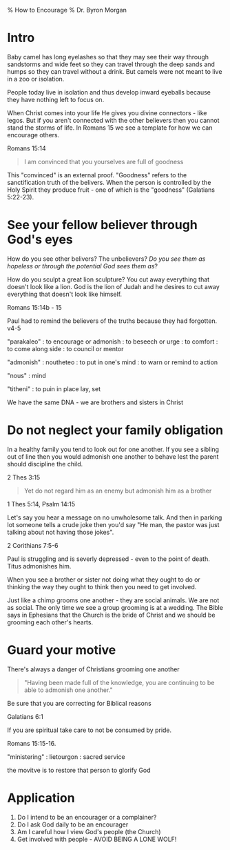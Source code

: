 % How to Encourage 
% Dr. Byron Morgan

# Intro

Baby camel has long eyelashes so that they may see their way through sandstorms
and wide feet so they can travel through the deep sands and humps so they can
travel without a drink. But camels were not meant to live in a zoo or
isolation.

People today live in isolation and thus develop inward eyeballs  because they
have nothing left to focus on.

When Christ comes into your life He gives you divine connectors - like legos.
But if you aren't connected with the other believers then you cannot stand the
storms of life. In Romans 15 we see a template for how we can encourage others.

Romans 15:14

> I am convinced that you yourselves are full of goodness

This "convinced" is an external proof. "Goodness" refers to the sanctification
truth of the belivers. When the person is controlled by the Holy Spirit they
produce fruit - one of which is the "goodness" (Galatians 5:22-23). 

# See your fellow believer through God's eyes 

How do you see other belivers? The unbelievers? _Do you see them as hopeless or
through the potential God sees them as_?

How do you sculpt a great lion sculpture? You cut away everything that doesn't
look like a lion. God is the lion of Judah and he desires to cut away
everything that doesn't look like himself.

Romans 15:14b - 15

Paul had to remind the believers of the truths because they had forgotten.
v4-5 

"parakaleo"
: to encourage or admonish
: to beseech or urge 
: to comfort
: to come along side
: to council or mentor

"admonish"
: noutheteo
: to put in one's mind
: to warn or remind to action

"nous"
: mind

"titheni" 
: to puin in place lay, set

We have the same DNA - we are brothers and sisters in Christ

# Do not neglect your family obligation

In a healthy family you tend to look out for one another. If you see a sibling
out of line then you would admonish one another to behave lest the parent
should discipline the child.

2 Thes 3:15

> Yet do not regard him as an enemy but admonish him as a brother

1 Thes 5:14, Psalm 14:15

Let's say you hear a message on no unwholesome talk. And then in parking lot
someone tells a crude joke then you'd say "He man, the pastor was just talking
about not having those jokes".

2 Corithians 7:5-6

Paul is struggling and is severly depressed - even to the point of death. Titus
admonishes him.

When you see a brother or sister not doing what they ought to do or thinking
the way they ought to think then you need to get involved.

Just like a chimp grooms one another - they are social animals. We are not as
social. The only time we see a group grooming is at a wedding. The Bible says
in Ephesians that the Church is the bride of Christ and we should be grooming
each other's hearts.

# Guard your motive

There's always a danger of Christians grooming one another

> "Having been made full of the knowledge, you are continuing to be able to
admonish one another."

Be sure that you are correcting for Biblical reasons

Galatians 6:1

If you are spiritual take care to not be consumed by pride. 

Romans 15:15-16.

"ministering"
: lietourgon
: sacred service

the movitve is to restore that person to glorify God

# Application

1. Do I intend to be an encourager or a complainer?
1. Do I ask God daily to be an encourager
1. Am I careful how I view God's people (the Church)
1. Get involved with people - AVOID BEING A LONE WOLF!
